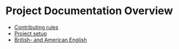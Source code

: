 # Project Documentation Overview

- [Contributing rules](contributing.md)
- [Project setup](setup.md)
- [British- and American English](english.md)
